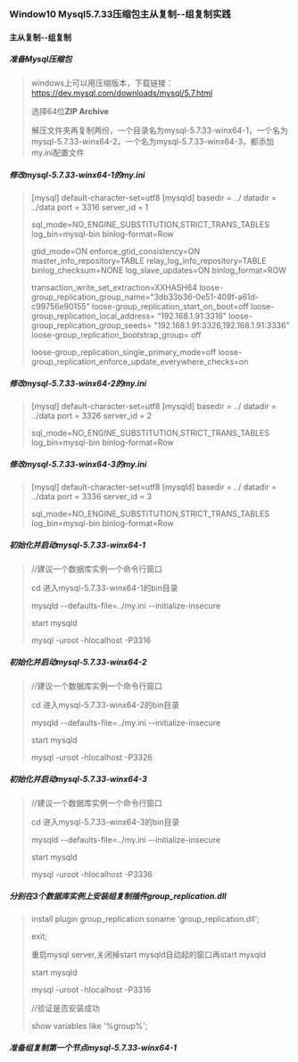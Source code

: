 ### Window10 Mysql5.7.33压缩包主从复制--组复制实践



#### 主从复制--组复制

##### 准备Mysql压缩包

>windows上可以用压缩版本，下载链接：https://dev.mysql.com/downloads/mysql/5.7.html
>
>选择64位**ZIP Archive**
>
>解压文件夹再复制两份，一个目录名为mysql-5.7.33-winx64-1，一个名为mysql-5.7.33-winx64-2，一个名为mysql-5.7.33-winx64-3，都添加my.ini配置文件

##### 修改mysql-5.7.33-winx64-1的my.ini

>[mysql]
>default-character-set=utf8 
>[mysqld]
>basedir = ../
>datadir = ../data
>port = 3316
>server_id = 1
>
>sql_mode=NO_ENGINE_SUBSTITUTION,STRICT_TRANS_TABLES 
>log_bin=mysql-bin
>binlog-format=Row
>
>gtid_mode=ON
>enforce_gtid_consistency=ON
>master_info_repository=TABLE
>relay_log_info_repository=TABLE
>binlog_checksum=NONE
>log_slave_updates=ON
>binlog_format=ROW
>
>transaction_write_set_extraction=XXHASH64
>loose-group_replication_group_name="3db33b36-0e51-409f-a61d-c99756e90155"
>loose-group_replication_start_on_boot=off
>loose-group_replication_local_address= "192.168.1.91:3316"
>loose-group_replication_group_seeds= "192.168.1.91:3326,192.168.1.91:3336"
>loose-group_replication_bootstrap_group= off
>
>loose-group_replication_single_primary_mode=off
>loose-group_replication_enforce_update_everywhere_checks=on

##### 修改mysql-5.7.33-winx64-2的my.ini

>[mysql]
>default-character-set=utf8 
>[mysqld]
>basedir = ../
>datadir = ../data
>port = 3326
>server_id = 2
>
>sql_mode=NO_ENGINE_SUBSTITUTION,STRICT_TRANS_TABLES 
>log_bin=mysql-bin
>binlog-format=Row

##### 修改mysql-5.7.33-winx64-3的my.ini

>[mysql]
>default-character-set=utf8 
>[mysqld]
>basedir = ../
>datadir = ../data
>port = 3336
>server_id = 3
>
>sql_mode=NO_ENGINE_SUBSTITUTION,STRICT_TRANS_TABLES 
>log_bin=mysql-bin
>binlog-format=Row

##### 初始化并启动mysql-5.7.33-winx64-1

>//建议一个数据库实例一个命令行窗口
>
>cd 进入mysql-5.7.33-winx64-1的bin目录
>
>mysqld --defaults-file=../my.ini --initialize-insecure
>
>start mysqld
>
>mysql -uroot -hlocalhost -P3316

##### 初始化并启动mysql-5.7.33-winx64-2

>//建议一个数据库实例一个命令行窗口
>
>cd 进入mysql-5.7.33-winx64-2的bin目录
>
>mysqld --defaults-file=../my.ini --initialize-insecure
>
>start mysqld
>
>mysql -uroot -hlocalhost -P3326

##### 初始化并启动mysql-5.7.33-winx64-3

>//建议一个数据库实例一个命令行窗口
>
>cd 进入mysql-5.7.33-winx64-3的bin目录
>
>mysqld --defaults-file=../my.ini --initialize-insecure
>
>start mysqld
>
>mysql -uroot -hlocalhost -P3336

##### 分别在3个数据库实例上安装组复制插件group_replication.dll

>install plugin group_replication soname 'group_replication.dll';
>
>exit;
>
>重启mysql server,关闭掉start mysqld自动起的窗口再start mysqld
>
>start mysqld
>
>mysql -uroot -hlocalhost -P3316
>
>//验证是否安装成功
>
>show variables like '%group%';

##### 准备组复制第一个节点mysql-5.7.33-winx64-1

>
>
>